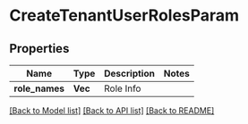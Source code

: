 # CreateTenantUserRolesParam

## Properties

Name | Type | Description | Notes
------------ | ------------- | ------------- | -------------
**role_names** | **Vec<String>** | Role Info | 

[[Back to Model list]](../README.md#documentation-for-models) [[Back to API list]](../README.md#documentation-for-api-endpoints) [[Back to README]](../README.md)


